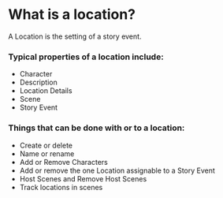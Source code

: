# What is a location?

A Location is the setting of a story event. 

### Typical properties of a location include: 

- Character
- Description
- Location Details
- Scene
- Story Event

### Things that can be done with or to a location:

- Create or delete
- Name or rename 
- Add or Remove Characters
- Add or remove the one Location assignable to a Story Event
- Host Scenes and Remove Host Scenes
- Track locations in scenes
